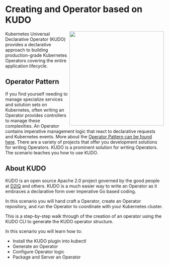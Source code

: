 # Creating and Operator based on KUDO #

<img align="right" src="/javajon/courses/kubernetes-extensibility/kudo/assets/kudo.png" width="300">

Kubernetes Universal Declarative Operator (KUDO) provides a declarative approach to building production-grade Kubernetes Operators covering the entire application lifecycle.

## Operator Pattern
If you find yourself needing to manage specialize services and solution sets on Kubernetes, often writing an Operator provides controllers to manage these complexities. An Operator contains imperative management logic that react to declarative requests and Kubernetes events. More about the [Operator Pattern can be found here](https://kubernetes.io/docs/concepts/extend-kubernetes/operator/). There are a variety of projects that offer you development solutions for writing Operators. KUDO is a prominent solution for writing Operators. The scenario teaches you how to use KUDO.

## About KUDO

KUDO is an open source Apache 2.0 project governed by the good people at [D2IQ](https://d2iq.com/) and others. KUDO is a much easier way to write an Operator as it embraces a declarative form over imperative Go based coding.

In this scenario you will hand craft a Operator, create an Operator repository, and run the Operator to coordinate with your Kubernetes cluster.

This is a step-by-step walk through of the creation of an operator using the KUDO CLI to generate the KUDO operator structure.

In this scenario you will learn how to:

- Install the KUDO plugin into kubectl
- Generate an Operator
- Configure Operator logic
- Package and Server an Operator
